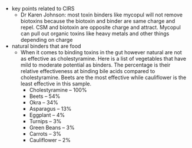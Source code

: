   * key points related to CIRS
    * Dr Karen Johnson: most toxin binders like mycopul will not remove biotoxins because the biotoxin and binder are same charge and repel. CSM and biotoxin are opposite charge and attract. Mycopul can pull out organic toxins like heavy metals and other things depending on charge
  * natural binders that are food
    * When it comes to binding toxins in the gut however natural are not as effective as cholestyramine. Here is a list of vegetables that have mild to moderate potential as binders. The percentage is their relative effectiveness at binding bile acids compared to cholestyramine. Beets are the most effective while cauliflower is the least effective in this sample.
      * Cholestyramine – 100%
      * Beets – 54%
      * Okra – 34%
      * Asparagus – 13%
      * Eggplant – 4%
      * Turnips – 3%
      * Green Beans – 3%
      * Carrots – 3%
      * Cauliflower – 2%